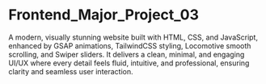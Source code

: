 # Frontend_Major_Project_03
A modern, visually stunning website built with HTML, CSS, and JavaScript, enhanced by GSAP animations, TailwindCSS styling, Locomotive smooth scrolling, and Swiper sliders. It delivers a clean, minimal, and engaging UI/UX where every detail feels fluid, intuitive, and professional, ensuring clarity and seamless user interaction.
